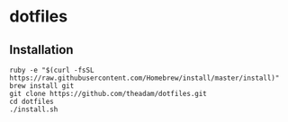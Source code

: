 # dotfiles

## Installation

```
ruby -e "$(curl -fsSL https://raw.githubusercontent.com/Homebrew/install/master/install)"
brew install git
git clone https://github.com/theadam/dotfiles.git
cd dotfiles
./install.sh
```
